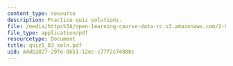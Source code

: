 ```yaml
---
content_type: resource
description: Practice quiz solutions.
file: /media/https%3A/open-learning-course-data-rc.s3.amazonaws.com/2-032-dynamics-fall-2004/a4db282729fe8b5112ecc77f2c7480bc_quiz1_03_soln.pdf
file_type: application/pdf
resourcetype: Document
title: quiz1_03_soln.pdf
uid: a4db2827-29fe-8b51-12ec-c77f2c7480bc
---
```

